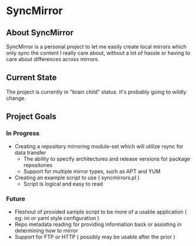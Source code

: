 # SyncMirror

## About SyncMirror
SyncMirror is a personal project to let me easily create local mirrors which only sync the content I really care about,
without a lot of hassle or having to care about differences across mirrors.

## Current State
The project is currently in "brain child" status.
It's probably going to wildly change.

## Project Goals

### In Progress
* Creating a repository mirroring module-set which will utilize rsync for data transfer
  * The ability to specify architectures and release versions for package repositories
  * Support for multiple mirror types, such as APT and YUM
* Creating an example script to use ( syncmirrors.pl )
  * Script is logical and easy to read

### Future
* Fleshout of provided sample script to be more of a usable application ( eg: ini or yaml style configuration )
* Repo metadata reading for providing information back or assisting in determining how to mirror
* Support for FTP or HTTP ( possibly may be usable after the prior )
